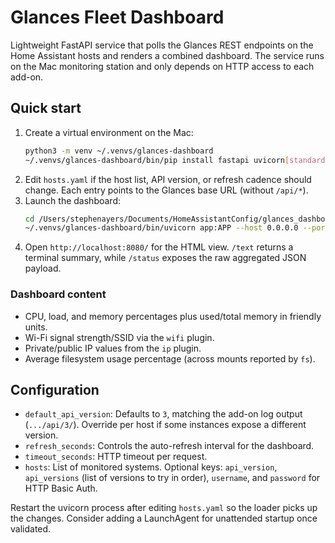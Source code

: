 # Glances Fleet Dashboard

Lightweight FastAPI service that polls the Glances REST endpoints on the
Home Assistant hosts and renders a combined dashboard. The service runs on the
Mac monitoring station and only depends on HTTP access to each add-on.

## Quick start

1. Create a virtual environment on the Mac:
   ```bash
   python3 -m venv ~/.venvs/glances-dashboard
   ~/.venvs/glances-dashboard/bin/pip install fastapi uvicorn[standard] httpx pyyaml jinja2 rich
   ```
2. Edit `hosts.yaml` if the host list, API version, or refresh cadence should
   change. Each entry points to the Glances base URL (without `/api/*`).
3. Launch the dashboard:
   ```bash
   cd /Users/stephenayers/Documents/HomeAssistantConfig/glances_dashboard
   ~/.venvs/glances-dashboard/bin/uvicorn app:APP --host 0.0.0.0 --port 8080 --reload
   ```
4. Open `http://localhost:8080/` for the HTML view. `/text` returns a terminal
   summary, while `/status` exposes the raw aggregated JSON payload.

### Dashboard content

- CPU, load, and memory percentages plus used/total memory in friendly units.
- Wi-Fi signal strength/SSID via the `wifi` plugin.
- Private/public IP values from the `ip` plugin.
- Average filesystem usage percentage (across mounts reported by `fs`).

## Configuration

- `default_api_version`: Defaults to `3`, matching the add-on log output
  (`.../api/3/`). Override per host if some instances expose a different
  version.
- `refresh_seconds`: Controls the auto-refresh interval for the dashboard.
- `timeout_seconds`: HTTP timeout per request.
- `hosts`: List of monitored systems. Optional keys: `api_version`,
  `api_versions` (list of versions to try in order), `username`, and
  `password` for HTTP Basic Auth.

Restart the uvicorn process after editing `hosts.yaml` so the loader picks up
the changes. Consider adding a LaunchAgent for unattended startup once
validated.
